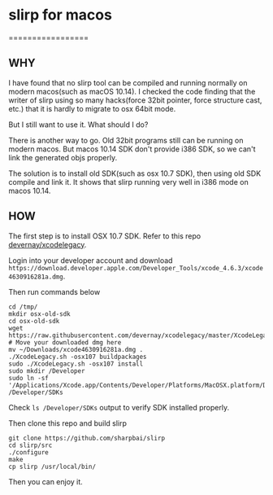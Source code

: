 # slirp for macos
=================

## WHY

I have found that no slirp tool can be compiled and running normally on modern macos(such as macOS 10.14). I checked the code finding that the writer of slirp using so many hacks(force 32bit pointer, force structure cast, etc.) that it is hardly to migrate to osx 64bit mode.

But I still want to use it. What should I do?

There is another way to go. Old 32bit programs still can be running on modern macos. But macos 10.14 SDK don't provide i386 SDK, so we can't link the generated objs properly.

The solution is to install old SDK(such as osx 10.7 SDK), then using old SDK compile and link it.
It shows that slirp running very well in i386 mode on macos 10.14.

## HOW

The first step is to install OSX 10.7 SDK. Refer to this repo [devernay/xcodelegacy](https://github.com/devernay/xcodelegacy).

Login into your developer account and download `https://download.developer.apple.com/Developer_Tools/xcode_4.6.3/xcode4630916281a.dmg`.

Then run commands below

```
cd /tmp/
mkdir osx-old-sdk
cd osx-old-sdk
wget https://raw.githubusercontent.com/devernay/xcodelegacy/master/XcodeLegacy.sh
# Move your downloaded dmg here
mv ~/Downloads/xcode4630916281a.dmg .
./XcodeLegacy.sh -osx107 buildpackages
sudo ./XcodeLegacy.sh -osx107 install
sudo mkdir /Developer
sudo ln -sf '/Applications/Xcode.app/Contents/Developer/Platforms/MacOSX.platform/Developer/SDKs' /Developer/SDKs
```

Check `ls /Developer/SDKs` output to verify SDK installed properly.

Then clone this repo and build slirp

```
git clone https://github.com/sharpbai/slirp
cd slirp/src
./configure
make
cp slirp /usr/local/bin/
```

Then you can enjoy it.

